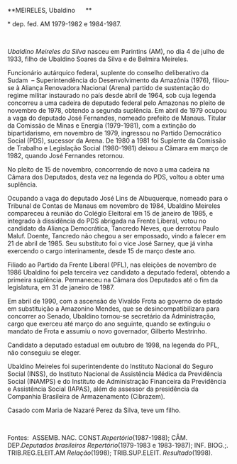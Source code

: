 **MEIRELES, Ubaldino      **

\* dep. fed. AM 1979-1982 e 1984-1987.

 

*Ubaldino Meireles da Silva* nasceu em Parintins (AM), no dia 4 de julho
de 1933, filho de Ubaldino Soares da Silva e de Belmira Meireles.

Funcionário autárquico federal, suplente do conselho deliberativo da
Sudam  – Superintendência do Desenvolvimento da Amazônia (1976),
filiou-se à Aliança Renovadora Nacional (Arena) partido de sustentação
do regime militar instaurado no país desde abril de 1964, sob cuja
legenda concorreu a uma cadeira de deputado federal pelo Amazonas no
pleito de novembro de 1978, obtendo a segunda suplência. Em abril de
1979 ocupou a vaga do deputado José Fernandes, nomeado prefeito de
Manaus. Titular da Comissão de Minas e Energia (1979-1981), com a
extinção do bipartidarismo, em novembro de 1979, ingressou no Partido
Democrático Social (PDS), sucessor da Arena. De 1980 a 1981 foi Suplente
da Comissão de Trabalho e Legislação Social (1980-1981) deixou a Câmara
em março de 1982, quando José Fernandes retornou.

No pleito de 15 de novembro, concorrendo de novo a uma cadeira na Câmara
dos Deputados, desta vez na legenda do PDS, voltou a obter uma
suplência.

Ocupando a vaga do deputado José Lins de Albuquerque, nomeado para o
Tribunal de Contas de Manaus em novembro de 1984, Ubaldino Meireles
compareceu à reunião do Colégio Eleitoral em 15 de janeiro de 1985, e
integrado à dissidência do PDS abrigada na Frente Liberal, votou no
candidato da Aliança Democrática, Tancredo Neves, que derrotou Paulo
Maluf. Doente, Tancredo não chegou a ser empossado, vindo a falecer em
21 de abril de 1985. Seu substituto foi o vice José Sarney, que já vinha
exercendo o cargo interinamente, desde 15 de março deste ano.

Filiado ao Partido da Frente Liberal (PFL), nas eleições de novembro de
1986 Ubaldino foi pela terceira vez candidato a deputado federal,
obtendo a primeira suplência. Permaneceu na Câmara dos Deputados até o
fim da legislatura, em 31 de janeiro de 1987.

Em abril de 1990, com a ascensão de Vivaldo Frota ao governo do estado
em substituição a Amazonino Mendes, que se desincompatibilizara para
concorrer ao Senado, Ubaldino tornou-se secretário da Administração,
cargo que exerceu até março do ano seguinte, quando se extinguiu o
mandato de Frota e assumiu o novo governador, Gilberto Mestrinho.

Candidato a deputado estadual em outubro de 1998, na legenda do PFL, não
conseguiu se eleger.

Ubaldino Meireles foi superintendente do Instituto Nacional do Seguro
Social (INSS), do Instituto Nacional de Assistência Médica da
Previdência Social (INAMPS) e do Instituto de Administração Financeira
da Previdência e Assistência Social (IAPAS), além de assessor da
presidência da Companhia Brasileira de Armazenamento (Cibrazem).

Casado com Maria de Nazaré Perez da Silva, teve um filho.

 

Fontes:  ASSEMB. NAC. CONST.*Repertório*(1987-1988); CÂM. DEP.*Deputados
brasileiros Repertório*(1979-1983 e 1983-1987); INF. BIOG.;.
TRIB.REG.ELEIT.AM *Relação*(1998); TRIB.SUP.ELEIT. *Resultado*(1998).
